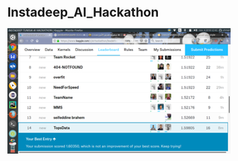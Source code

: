 # Instadeep_AI_Hackathon
![alt text](https://github.com/Rebaiahmed/Instadeep_AI_Hackathon/blob/master/tema_instadeep_hackathon.png)
